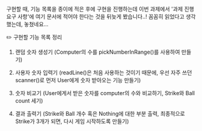 구현할 때, 기능 목록을 종이에 적은 후에 구현을 진행하는데 이번 과제에서 '과제 진행 요구 사항'에 여기 문서에 적어야 한다는 것을 뒤늦게 봤습니다..! 
꼼꼼히 읽었다고 생각했는데, 놓쳤네요...

✏️ 구현할 기능 목록 정리

1. 랜덤 숫자 생성기 (Computer의 수를 pickNumberInRange()를 사용하여 만들기)

2. 사용자 숫자 입력기 (readLine()은 처음 사용하는 것이기 때문에, 우선 자주 쓰던 scanner()로 먼저 User에게 숫자 받아오는 기능 만들기)

3. 숫자 비교기 (User에게서 받은 숫자를 computer의 수와 비교하기, Strike와 Ball count 세기)

4. 결과 출력기 (Strike와 Ball 개수 혹은 Nothing에 대한 부분 출력, 최종적으로 Strike가 3개가 되면, 다시 게임 시작하도록 만들기)





